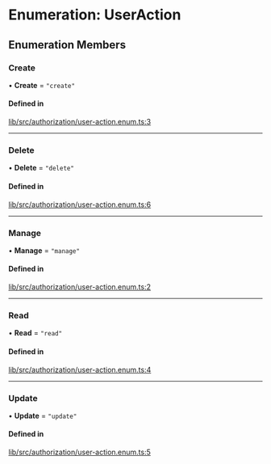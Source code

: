 # Enumeration: UserAction

## Enumeration Members

### Create

• **Create** = ``"create"``

#### Defined in

[lib/src/authorization/user-action.enum.ts:3](https://github.com/joonashak/nestjs-clone-bay/blob/a434a6f/lib/src/authorization/user-action.enum.ts#L3)

___

### Delete

• **Delete** = ``"delete"``

#### Defined in

[lib/src/authorization/user-action.enum.ts:6](https://github.com/joonashak/nestjs-clone-bay/blob/a434a6f/lib/src/authorization/user-action.enum.ts#L6)

___

### Manage

• **Manage** = ``"manage"``

#### Defined in

[lib/src/authorization/user-action.enum.ts:2](https://github.com/joonashak/nestjs-clone-bay/blob/a434a6f/lib/src/authorization/user-action.enum.ts#L2)

___

### Read

• **Read** = ``"read"``

#### Defined in

[lib/src/authorization/user-action.enum.ts:4](https://github.com/joonashak/nestjs-clone-bay/blob/a434a6f/lib/src/authorization/user-action.enum.ts#L4)

___

### Update

• **Update** = ``"update"``

#### Defined in

[lib/src/authorization/user-action.enum.ts:5](https://github.com/joonashak/nestjs-clone-bay/blob/a434a6f/lib/src/authorization/user-action.enum.ts#L5)
